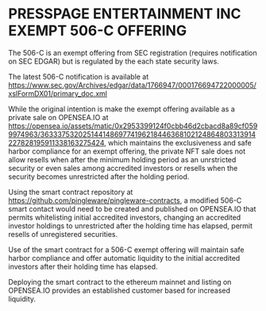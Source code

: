 # PRESSPAGE ENTERTAINMENT INC EXEMPT 506-C OFFERING
The 506-C is an exempt offering from SEC registration (requires notification on SEC EDGAR) but is regulated
by the each state security laws.

The latest 506-C notification is available at https://www.sec.gov/Archives/edgar/data/1766947/000176694722000005/xslFormDX01/primary_doc.xml

While the original intention is make the exempt offering available as a private sale on OPENSEA.IO at https://opensea.io/assets/matic/0x2953399124f0cbb46d2cbacd8a89cf0599974963/36333753202514414869774196218446368102124864803313914227828195911338163275424,
which maintains the exclusiveness and safe harbor compliance for an exempt offering, the private NFT sale does not allow resells when after the minimum holding period as an unrstricted security or even sales among accredited investors or resells when the security becomes unrestricted after the holding period.

Using the smart contract repository at https://github.com/pingleware/pingleware-contracts, a modified 506-C smart contact would need to be created and published on OPENSEA.IO that permits whitelisting initial accredited investors, changing an accredited investor holdings to
unrestricted after the holding time has elapsed, permit resells of unregistered securities.

Use of the smart contract for a 506-C exempt offering will maintain safe harbor compliance and 
offer automatic liquidity to the initial accredited investors after their holding time has elapsed.

Deploying the smart contract to the ethereum mainnet and listing on OPENSEA.IO provides an established customer based for increased liquidity.

